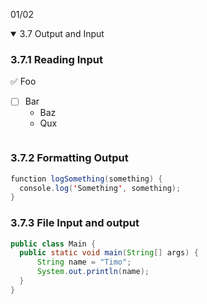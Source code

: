 01/02

 <details open>
  <summary>3.7 Output and Input</summary>

### 3.7.1 Reading Input
   ✅ Foo
  - [ ] Bar
     * Baz
     * Qux

   ```java
   

   ```

  ### 3.7.2 Formatting Output
  ```java
  function logSomething(something) {
    console.log('Something', something);
  }
  ```

  ### 3.7.3 File Input and output
  ```java
  public class Main {
    public static void main(String[] args) {
        String name = "Timo";
        System.out.println(name);
    }
}
  ```

</details>